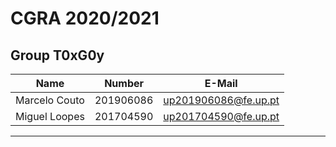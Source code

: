 # CGRA 2020/2021

## Group T0xG0y
| Name             | Number    | E-Mail             |
| ---------------- | --------- | ------------------ |
| Marcelo Couto    | 201906086 |up201906086@fe.up.pt|
| Miguel Loopes    | 201704590 |up201704590@fe.up.pt|

----